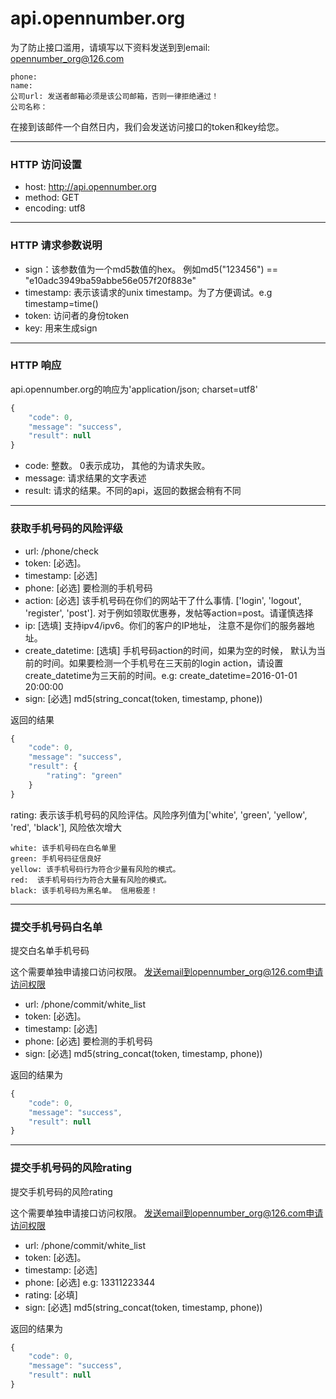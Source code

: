 # api.opennumber.org

为了防止接口滥用，请填写以下资料发送到到email: opennumber_org@126.com
```
phone:
name:
公司url: 发送者邮箱必须是该公司邮箱，否则一律拒绝通过！
公司名称： 
```


在接到该邮件一个自然日内，我们会发送访问接口的token和key给您。



----
### HTTP 访问设置
- host: http://api.opennumber.org
- method: GET
- encoding: utf8

----
### HTTP 请求参数说明
- sign：该参数值为一个md5数值的hex。 例如md5("123456") == "e10adc3949ba59abbe56e057f20f883e"
- timestamp: 表示该请求的unix timestamp。为了方便调试。e.g timestamp=time()
- token: 访问者的身份token
- key:  用来生成sign


-----
### HTTP 响应
api.opennumber.org的响应为'application/json; charset=utf8'

```javascript
{
    "code": 0,
    "message": "success",
    "result": null
}
```
- code: 整数。 0表示成功， 其他的为请求失败。
- message: 请求结果的文字表述
- result: 请求的结果。不同的api，返回的数据会稍有不同


-------
### 获取手机号码的风险评级
- url: /phone/check
- token: [必选]。
- timestamp: [必选]
- phone: [必选] 要检测的手机号码
- action: [必选] 该手机号码在你们的网站干了什么事情. ['login', 'logout', 'register', 'post']. 对于例如领取优惠券，发帖等action=post。请谨慎选择
- ip: [选填] 支持ipv4/ipv6。你们的客户的IP地址， 注意不是你们的服务器地址。
- create_datetime: [选填] 手机号码action的时间，如果为空的时候， 默认为当前的时间。如果要检测一个手机号在三天前的login action，请设置create_datetime为三天前的时间。e.g: create_datetime=2016-01-01 20:00:00
- sign: [必选] md5(string_concat(token, timestamp, phone))


返回的结果
```javascript
{
    "code": 0,
    "message": "success",
    "result": {
        "rating": "green"
    }
}
```


rating: 表示该手机号码的风险评估。风险序列值为['white', 'green', 'yellow', 'red', 'black'], 风险依次增大

```
white: 该手机号码在白名单里
green: 手机号码征信良好
yellow: 该手机号码行为符合少量有风险的模式。
red:  该手机号码行为符合大量有风险的模式。
black: 该手机号码为黑名单。 信用极差！
```


------
### 提交手机号码白名单
提交白名单手机号码

这个需要单独申请接口访问权限。 发送email到opennumber_org@126.com申请访问权限

- url: /phone/commit/white_list
- token: [必选]。
- timestamp: [必选]
- phone: [必选] 要检测的手机号码
- sign: [必选] md5(string_concat(token, timestamp, phone))

返回的结果为
```javascript
{
    "code": 0,
    "message": "success",
    "result": null
}
```

----
### 提交手机号码的风险rating
提交手机号码的风险rating

这个需要单独申请接口访问权限。 发送email到opennumber_org@126.com申请访问权限

- url: /phone/commit/white_list
- token: [必选]。
- timestamp: [必选]
- phone: [必选] e.g: 13311223344
- rating: [必填]
- sign: [必选] md5(string_concat(token, timestamp, phone))

返回的结果为
```javascript
{
    "code": 0,
    "message": "success",
    "result": null
}
```

